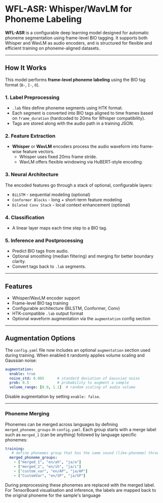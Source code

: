 # WFL-ASR: Whisper/WavLM for Phoneme Labeling

**WFL-ASR** is a configurable deep learning model designed for automatic phoneme segmentation using frame-level BIO tagging. It supports both Whisper and WavLM as audio encoders, and is structured for flexible and efficient training on phoneme-aligned datasets.

---

## How It Works

This model performs **frame-level phoneme labeling** using the BIO tag format (`B-`, `I-`, `O`).

### 1. Label Preprocessing
- `.lab` files define phoneme segments using HTK format.
- Each segment is converted into BIO tags aligned to time frames based on `frame_duration` (hardcoded to 20ms for Whisper compatibility).
- Tags are stored along with the audio path in a training JSON.

### 2. Feature Extraction
- **Whisper** or **WavLM** encoders process the audio waveform into frame-wise feature vectors.
  - Whisper uses fixed 20ms frame stride.
  - WavLM offers flexible windowing via HuBERT-style encoding.

### 3. Neural Architecture
The encoded features go through a stack of optional, configurable layers:

- `BiLSTM` - sequential modeling (optional)
- `Conformer Blocks` - long + short-term feature modeling
- `Dilated Conv Stack` - local context enhancement (optional)

### 4. Classification
- A linear layer maps each time step to a BIO tag.

### 5. Inference and Postprocessing
- Predict BIO tags from audio.
- Optional smoothing (median filtering) and merging for better boundary clarity.
- Convert tags back to `.lab` segments.

---

## Features

- Whisper/WavLM encoder support
- Frame-level BIO tag training
- Configurable architecture (BiLSTM, Conformer, Conv)
- HTK-compatible `.lab` output format
- Optional waveform augmentation via the `augmentation` config section

---

## Augmentation Options

The `config.yaml` file now includes an optional `augmentation` section used during training. When enabled it randomly applies volume scaling and Gaussian noise:

```yaml
augmentation:
  enable: true
  noise_std: 0.005      # standard deviation of Gaussian noise
  prob: 0.5             # probability to augment a sample
  volume_range: [0.9, 1.1]  # random scaling of audio volume
```

Disable augmentation by setting `enable: false`.

---

### Phoneme Merging
Phonemes can be merged across languages by defining `merged_phoneme_groups` in
`config.yaml`. Each group starts with a merge label such as `merged_1` (can be anything) followed
by language specific phonemes:

```yaml
training:
   # define phonemes group that has the same sound (like-phoneme) throughout the dataset across labeling systems
  merged_phoneme_groups:
    - ["merged_1", "en/ah", "ja/a"]
    - ["merged_2", "en/ih", "ja/i"]
    - ["custom_var", "en/AP", "ja/AP"]
    - ["CustomVar", "en/SP", "ja/SP"]
```

During preprocessing these phonemes are replaced with the merged label. For
TensorBoard visualisation and inference, the labels are mapped back to the original phoneme for
the sample's language
